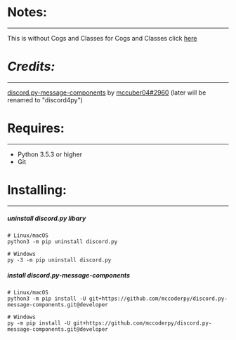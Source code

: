 # Notes:
---
This is without Cogs and Classes for Cogs and Classes click [here](https://github.com/TxcToxic/Discord/tree/main/TemplateBot2/)
# *Credits:*
---
[discord.py-message-components](https://github.com/mccoderpy/discord.py-message-components/tree/developer) by [mccuber04#2960](https://github.com/mccoderpy/) (later will be renamed to "discord4py")
# Requires:
---
* Python 3.5.3 or higher
* Git
# Installing:
---
##### uninstall discord.py libary
```
# Linux/macOS
python3 -m pip uninstall discord.py

# Windows
py -3 -m pip uninstall discord.py
```
##### install discord.py-message-components
```
# Linux/macOS
python3 -m pip install -U git+https://github.com/mccoderpy/discord.py-message-components.git@developer

# Windows
py -m pip install -U git+https://github.com/mccoderpy/discord.py-message-components.git@developer
```

